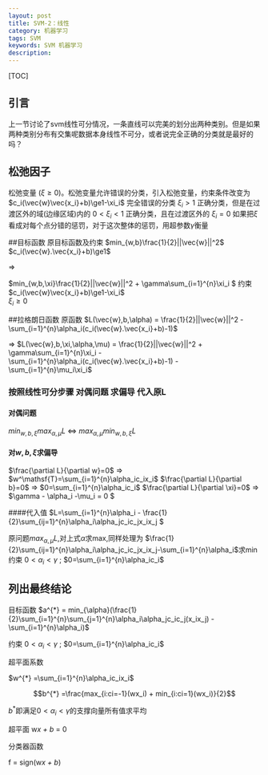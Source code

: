 ```yaml
---
layout: post
title: SVM-2：线性
category: 机器学习
tags: SVM
keywords: SVM 机器学习
description: 
---
```


[TOC]

## 引言
上一节讨论了svm线性可分情况，一条直线可以完美的划分出两种类别。但是如果两种类别分布有交集呢数据本身线性不可分，或者说完全正确的分类就是最好的吗？

## 松弛因子
松弛变量 ($\xi\ge0$)。松弛变量允许错误的分类，引入松弛变量，约束条件改变为
$c_i(\vec{w}\vec{x_i}+b)\ge1-\xi_i$
完全错误的分类 $\xi_i\gt1$
正确分类，但是在过渡区外的域(边缘区域)内的 $0\lt\xi_i\lt1$
正确分类，且在过渡区外的 $\xi_i=0$
如果把$\xi$看成对每个点分错的惩罚，对于这次整体的惩罚，用超参数$\gamma$衡量

##目标函数
原目标函数及约束
$min_{w,b}\frac{1}{2}||\vec{w}||^2$
$c_i(\vec{w}.\vec{x_i}+b)\ge1$
 
$\Longrightarrow$ 

$min_{w,b,\xi}\frac{1}{2}||\vec{w}||^2 + \gamma\sum_{i=1}^{n}\xi_i $ 
约束 $c_i(\vec{w}\vec{x_i}+b)\ge1-\xi_i$  
     $\xi_i\ge0$

##拉格朗日函数
原函数 $L(\vec{w},b,\alpha) = \frac{1}{2}||\vec{w}||^2 - \sum_{i=1}^{n}\alpha_i(c_i(\vec{w}.\vec{x_i}+b)-1)$

$\Longrightarrow$ $L(\vec{w},b,\xi,\alpha,\mu) = \frac{1}{2}||\vec{w}||^2 + \gamma\sum_{i=1}^{n}\xi_i - \sum_{i=1}^{n}\alpha_i(c_i(\vec{w}.\vec{x_i}+b)-1) - \sum_{i=1}^{n}\mu_i\xi_i$

### 按照线性可分步骤  对偶问题 求偏导 代入原L 
#### 对偶问题
$min_{w,b,\xi}max_{\alpha,\mu}L$
$\Longleftrightarrow$
$max_{\alpha,\mu}min_{w,b,\xi}L$

#### 对$w,b,\xi$求偏导
$\frac{\partial L}{\partial w}=0$ $\Longrightarrow$ $w^\mathsf{T}=\sum_{i=1}^{n}\alpha_ic_ix_i$
$\frac{\partial L}{\partial b}=0$ $\Longrightarrow$ $0=\sum_{i=1}^{n}\alpha_ic_i$ 
$\frac{\partial L}{\partial \xi}=0$ $\Longrightarrow$ $\gamma - \alpha_i -\mu_i = 0 $ 

####代入值
$L=\sum_{i=1}^{n}\alpha_i - \frac{1}{2}\sum_{ij=1}^{n}\alpha_i\alpha_jc_ic_jx_ix_j $

原问题$max_{\alpha,\mu}L$,对上式$\alpha$求max,同样处理为
$\frac{1}{2}\sum_{ij=1}^{n}\alpha_i\alpha_jc_ic_jx_ix_j-\sum_{i=1}^{n}\alpha_i$求min
约束 $0\lt\alpha_i\lt\gamma$ ; $0=\sum_{i=1}^{n}\alpha_ic_i$ 

## 列出最终结论
目标函数 $a^{*} = min_{\alpha}(\frac{1}{2}\sum_{i=1}^{n}\sum_{j=1}^{n}\alpha_i\alpha_jc_ic_j(x_ix_j) - \sum_{i=1}^{n}\alpha_i)$

约束 $0\lt\alpha_i\lt\gamma$ ; $0=\sum_{i=1}^{n}\alpha_ic_i$ 

超平面系数

$w^{*} =\sum_{i=1}^{n}\alpha_ic_ix_i$

$$b^{*} =\frac{max_{i:ci=-1}(wx_i) + min_{i:ci=1}(wx_i)}{2}$$

$b^{*}$即满足$0\lt\alpha_i\lt\gamma$的支撑向量所有值求平均

超平面
w*x  + b* = 0

分类器函数

f = sign(w*x  + b*)





